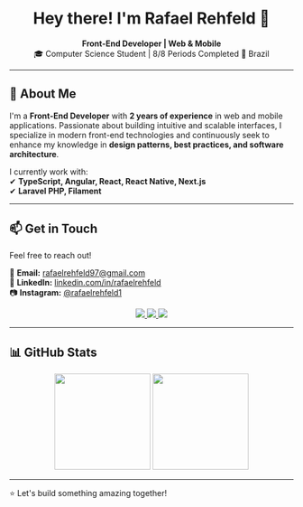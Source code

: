 <h1 align="center">Hey there! I'm Rafael Rehfeld 👋</h1>

<p align="center">
   <strong>Front-End Developer | Web & Mobile</strong>  
   <br>
   🎓 Computer Science Student | 8/8 Periods Completed  
   📍 Brazil  
</p>

---

## 🚀 About Me  
I'm a **Front-End Developer** with **2 years of experience** in web and mobile applications. Passionate about building intuitive and scalable interfaces, I specialize in modern front-end technologies and continuously seek to enhance my knowledge in **design patterns, best practices, and software architecture**.  

I currently work with:  
✔ **TypeScript, Angular, React, React Native, Next.js**  
✔ **Laravel PHP, Filament**  

---

## 📫 Get in Touch  
Feel free to reach out!  

📧 **Email:** [rafaelrehfeld97@gmail.com](mailto:rafaelrehfeld97@gmail.com)  
🔗 **LinkedIn:** [linkedin.com/in/rafaelrehfeld](https://www.linkedin.com/in/rafaelrehfeld/)  
📷 **Instagram:** [@rafaelrehfeld1](https://instagram.com/rafaelrehfeld1)  

<p align="center">
  <a href="https://instagram.com/rafaelrehfeld1" target="_blank">
    <img src="https://img.shields.io/badge/-Instagram-%23E4405F?style=for-the-badge&logo=instagram&logoColor=white">
  </a>
  <a href="mailto:rafaelrehfeld97@gmail.com">
    <img src="https://img.shields.io/badge/-Gmail-%23333?style=for-the-badge&logo=gmail&logoColor=white">
  </a>
  <a href="https://www.linkedin.com/in/rafaelrehfeld/" target="_blank">
    <img src="https://img.shields.io/badge/LinkedIn-0077B5?style=for-the-badge&logo=linkedin&logoColor=white">
  </a>
</p>

---

## 📊 GitHub Stats  

<p align="center">
  <img height="170em" src="https://github-readme-stats.vercel.app/api?username=rehfeld13&show_icons=true&theme=dark&hide_border=true" />
  <img height="170em" src="https://github-readme-stats.vercel.app/api/top-langs/?username=rehfeld13&layout=compact&theme=dark&hide_border=true" />
</p>

---

⭐ Let's build something amazing together!


